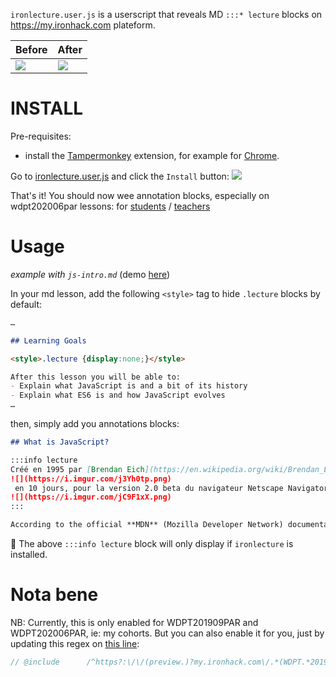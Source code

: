 `ironlecture.user.js` is a userscript that reveals MD `:::* lecture` blocks on https://my.ironhack.com plateform.

|Before|After|
|------|-----|
|![](https://assets.codepen.io/67030/Screenshot+2020-06-01+at+12.20.27.png)|![](https://assets.codepen.io/67030/Screenshot_2020-06-01_at_12_15_57.png)|

# INSTALL

Pre-requisites:
  - install the [Tampermonkey](https://www.tampermonkey.net) extension, for example for [Chrome](https://chrome.google.com/webstore/detail/tampermonkey/dhdgffkkebhmkfjojejmpbldmpobfkfo).

Go to [ironlecture.user.js](https://github.com/abernier/ironlecture/raw/master/ironlecture.user.js) and click the `Install` button:
![](https://assets.codepen.io/67030/Screenshot+2020-06-01+at+11.56.13.png)

That's it! You should now wee annotation blocks, especially on wdpt202006par lessons: for [students](https://my.ironhack.com/lms/courses/course-v1:IRONHACK+WDPT+202006_PAR) / [teachers](https://preview.my.ironhack.com/lms/courses/course-v1:IRONHACK+WDPT+202006_PAR)

# Usage

*example with `js-intro.md`* (demo [here](https://preview.my.ironhack.com/lms/courses/course-v1:IRONHACK+WDPT+202006_PAR/units/ironhack-course-chapter_1-sequential-vertical))

In your md lesson, add the following `<style>` tag to hide `.lecture` blocks by default:
```markdown
…

## Learning Goals

<style>.lecture {display:none;}</style>

After this lesson you will be able to:
- Explain what JavaScript is and a bit of its history
- Explain what ES6 is and how JavaScript evolves
…
```

then, simply add you annotations blocks:

```markdown
## What is JavaScript?

:::info lecture
Créé en 1995 par [Brendan Eich](https://en.wikipedia.org/wiki/Brendan_Eich) :
![](https://i.imgur.com/j3Yh0tp.png)
 en 10 jours, pour la version 2.0 beta du navigateur Netscape Navigator :
![](https://i.imgur.com/jC9F1xX.png)
:::

According to the official **MDN** (Mozilla Developer Network) documentation, **JavaScript can be defined as a *lightweight* *interpreted* programming language with *first-class functions***.
```

🙌 The above `:::info lecture` block will only display if `ironlecture` is installed.

# Nota bene

NB: Currently, this is only enabled for WDPT201909PAR and WDPT202006PAR, ie: my cohorts. But you can also enable it for you, just by updating this regex on [this line](https://github.com/abernier/ironlecture/blob/dcd1f1c5747fee483527046dc258e27da59904c2/ironlecture.user.js#L7):

```js
// @include      /^https?:\/\/(preview.)?my.ironhack.com\/.*(WDPT.*201909_PAR|WDPT.*202006_PAR).*
```

